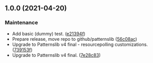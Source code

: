 ## 1.0.0 (2021-04-20)


### Maintenance

* Add basic (dummy) test. ([e21394f](https://github.com/patternslib/pat-resourcepolling/commit/e21394f50bfde6ef238c17d3b8684af1f4cbbbd5))
* Prepare release, move repo to github/patternslib ([56c08ac](https://github.com/patternslib/pat-resourcepolling/commit/56c08ac31e7833ccba530e40e2f18aecb89730ae))
* Upgrade to Patternslib v4 final - resourcepolling customizations. ([739153f](https://github.com/patternslib/pat-resourcepolling/commit/739153f788c87113d16afda03c2cb13b2d11c755))
* Upgrade to Patternslib v4 final. ([7e28c83](https://github.com/patternslib/pat-resourcepolling/commit/7e28c8377ac269bec1eebf01c6270e150de45d2d))

